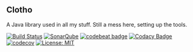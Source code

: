Clotho
------

A Java library used in all my stuff.
Still a mess here, setting up the tools.

[![Build Status](https://travis-ci.org/LarryHsiao/Clotho.svg?branch=master)](https://travis-ci.org/LarryHsiao/Clotho)
[![SonarQube](https://silverhetch.com:9100/api/project_badges/measure?project=Clotho&metric=alert_status)](https://silverhetch.com:9100/dashboard?id=Clotho)
[![codebeat badge](https://codebeat.co/badges/ea6a7226-5e4d-429b-b61c-79b37e069eca)](https://codebeat.co/projects/github-com-larryhsiao-clotho-master)
[![Codacy Badge](https://api.codacy.com/project/badge/Grade/7d89fe1e051447b880cd491ee50953c0)](https://www.codacy.com/app/LarryHsiao/Clotho?utm_source=github.com&amp;utm_medium=referral&amp;utm_content=LarryHsiao/Clotho&amp;utm_campaign=Badge_Grade)
[![codecov](https://codecov.io/gh/LarryHsiao/Clotho/branch/master/graph/badge.svg)](https://codecov.io/gh/LarryHsiao/Clotho)
[![License: MIT](https://img.shields.io/badge/License-MIT-green.svg)](https://opensource.org/licenses/MIT)